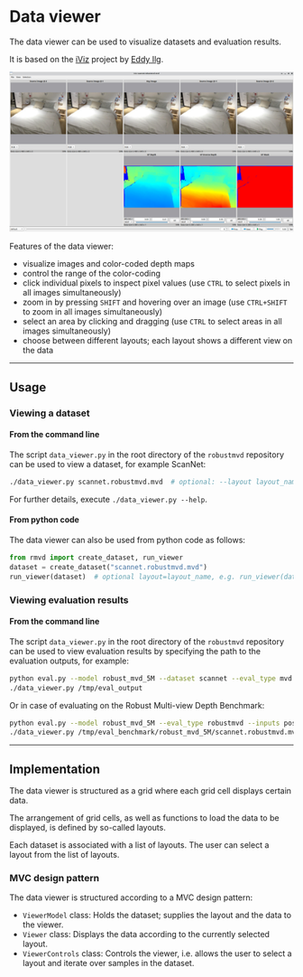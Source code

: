 # Data viewer

The data viewer can be used to visualize datasets and evaluation results. 

It is based on the [iViz](https://github.com/eddy-ilg/iviz) project by [Eddy Ilg](https://github.com/eddy-ilg).

![Image](../../viewer.jpg)

Features of the data viewer:
- visualize images and color-coded depth maps
- control the range of the color-coding
- click individual pixels to inspect pixel values (use `CTRL` to select pixels in all images simultaneously)
- zoom in by pressing `SHIFT` and hovering over an image (use `CTRL+SHIFT` to zoom in all images simultaneously)
- select an area by clicking and dragging (use `CTRL` to select areas in all images simultaneously)
- choose between different layouts; each layout shows a different view on the data

---

## Usage
### Viewing a dataset
#### From the command line
The script `data_viewer.py` in the root directory of the `robustmvd` repository can be used to view a dataset, for
example ScanNet:
```bash
./data_viewer.py scannet.robustmvd.mvd  # optional: --layout layout_name, e.g. --layout all_images
```

For further details, execute `./data_viewer.py --help`.

#### From python code
The data viewer can also be used from python code as follows:
```python
from rmvd import create_dataset, run_viewer
dataset = create_dataset("scannet.robustmvd.mvd")
run_viewer(dataset)  # optional layout=layout_name, e.g. run_viewer(dataset, layout="all_images")
```

### Viewing evaluation results
#### From the command line
The script `data_viewer.py` in the root directory of the `robustmvd` repository can be used to view evaluation results
by specifying the path to the evaluation outputs, for example:
```bash
python eval.py --model robust_mvd_5M --dataset scannet --eval_type mvd --inputs poses intrinsics --output /tmp/eval_output --input_size 448 640
./data_viewer.py /tmp/eval_output
```

Or in case of evaluating on the Robust Multi-view Depth Benchmark:
```bash
python eval.py --model robust_mvd_5M --eval_type robustmvd --inputs poses intrinsics --output /tmp/eval_benchmark --eth3d_size 768 1152 --kitti_size 384 1280 --dtu_size 896 1216 --scannet_size 448 640 --tanks_and_temples_size 704 1280
./data_viewer.py /tmp/eval_benchmark/robust_mvd_5M/scannet.robustmvd.mvd
```

---

## Implementation
The data viewer is structured as a grid where each grid cell displays certain data.

The arrangement of grid cells, as well as functions to load the data to be displayed, is defined by so-called layouts.

Each dataset is associated with a list of layouts. The user can select a layout from the list of layouts.

### MVC design pattern
The data viewer is structured according to a MVC design pattern:
- `ViewerModel` class: Holds the dataset; supplies the layout and the data to the viewer.
- `Viewer` class: Displays the data according to the currently selected layout.
- `ViewerControls` class: Controls the viewer, i.e. allows the user to select a layout and iterate over samples in 
the dataset.
